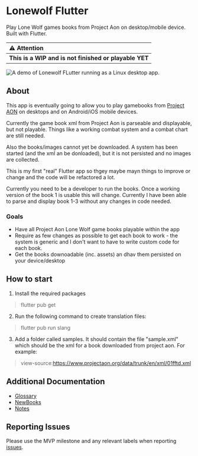 # Lonewolf Flutter

Play Lone Wolf games books from Project Aon on desktop/mobile device. Built with Flutter.

| :warning: Attention
| :--------------------------------------------
| **This is a WIP and is not finished or playable YET**

![A demo of Lonewolf FLutter running as a Linux desktop app.](https://raw.githubusercontent.com/sketchbuch/lonewolf-flutter/main/documentation/images/preview.gif 'Lonewolf Flutter')

## About

This app is eventually going to allow you to play gamebooks from [Project AON](https://www.projectaon.org/) on desktops and on Android/iOS mobile devices.

Currently the game book xml from Project Aon is parseable and displayable, but not playable. Things like a working combat system and a combat chart are still needed.

Also the books/images cannot yet be downloaded. A system has been started (and the xml an be donloaded), but it is not persisted and no images are collected.

This is my first "real" Flutter app so thgey maybe mayn things to improve or change and the code will be refactored a lot. 

Currently you need to be a developer to run the books. Once a working version of the book 1 is usable this will change. Currently I have been able to parse and display book 1-3 without any changes in code needed.

### Goals

- Have all Project Aon Lone Wolf game books playable within the app
- Require as few changes as possible to get each book to work - the system is generic and I don't want to have to write custom code for each book.
- Get the books downoadable (inc. assets) an dhav them persisted on your device/desktop

## How to start

1. Install the required packages

  > flutter pub get

2. Run the following command to create translation files:

  > flutter pub run slang

3. Add a folder called samples. It should contain the file "sample.xml" which should be the xml for a book downloaded from project aon. For example:

  > view-source:<https://www.projectaon.org/data/trunk/en/xml/01fftd.xml>

## Additional Documentation

- [Glossary](documentation/Glossary.md)
- [NewBooks](documentation/NewBooks.md)
- [Notes](documentation/Notes.md)

## Reporting Issues

Please use the MVP milestone and any relevant labels when reporting [issues](https://github.com/sketchbuch/lonewolf-flutter/issues).
